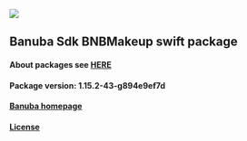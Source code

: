 [![](https://www.banuba.com/hubfs/Banuba_November2018/Images/Banuba%20SDK.png)](https://docs.banuba.com/face-ar-sdk-v1/ios/ios_overview)

## Banuba Sdk BNBMakeup swift package

#### About packages see [HERE](https://docs.banuba.com/face-ar-sdk-v1/ios/ios_packages)

#### Package version: **1.15.2-43-g894e9ef7d**

#### **[Banuba homepage](https://banuba.com)**

#### **[License](https://www.banuba.com/terms)**
